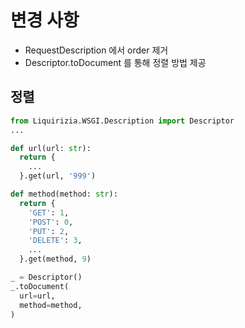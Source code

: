 # 변경 사항

- RequestDescription 에서 order 제거
- Descriptor.toDocument 를 통해 정렬 방법 제공

## 정렬

```python
from Liquirizia.WSGI.Description import Descriptor
...

def url(url: str):
  return {
    ...
  }.get(url, '999')

def method(method: str):
  return {
    'GET': 1,
    'POST': 0,
    'PUT': 2,
    'DELETE': 3,
    ...
  }.get(method, 9)

_ = Descriptor()
_.toDocument(
  url=url,
  method=method,
)
```
